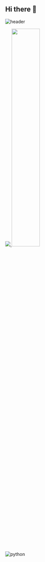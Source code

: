 ## Hi there 👋

![header](https://capsule-render.vercel.app/api?type=venom&color=gradient&height=200&text=Hello%Mungio%Github👋&fontcolor=FFFFFF0&animation=twinkling&stroke=000000)

<a href="s">
  <img src="https://github-readme-stats.vercel.app/api/top-langs/?username=mun-gio&exclude_repo=dkssud8150.github.io&layout=compact&theme=tokyonight" />
  <img src="https://github-readme-stats.vercel.app/api?username=mun-gio&theme=tokyonight&show_icons=true" width="42%"/>
</a>

![python](https://img.shields.io/badge/python-3670A0?style=for-the-badge&logo=python&logoColor=ffdd54)
